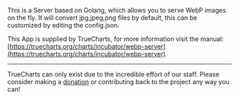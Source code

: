 This is a Server based on Golang, which allows you to serve WebP images on the fly. It will convert jpg,jpeg,png files by default, this can be customized by editing the config.json.

This App is supplied by TrueCharts, for more information visit the manual: [https://truecharts.org/charts/incubator/webp-server](https://truecharts.org/charts/incubator/webp-server)

---

TrueCharts can only exist due to the incredible effort of our staff.
Please consider making a [donation](https://truecharts.org/sponsor) or contributing back to the project any way you can!
